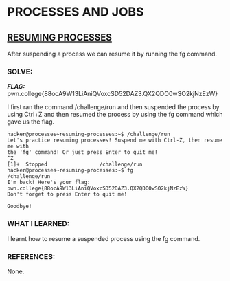 # **PROCESSES AND JOBS**
## **<ins>RESUMING PROCESSES</ins>**
After suspending a process we can resume it by running the fg command.

### SOLVE: 
***FLAG:*** pwn.college{88ocA9W13LiAniQVoxcSD52DAZ3.QX2QDO0wSO2kjNzEzW}

I first ran the command /challenge/run and then suspended the process by using Ctrl+Z and then resumed the process by using 
the fg command which gave us the flag.

```
hacker@processes~resuming-processes:~$ /challenge/run
Let's practice resuming processes! Suspend me with Ctrl-Z, then resume me with
the 'fg' command! Or just press Enter to quit me!
^Z
[1]+  Stopped                 /challenge/run
hacker@processes~resuming-processes:~$ fg
/challenge/run
I'm back! Here's your flag:
pwn.college{88ocA9W13LiAniQVoxcSD52DAZ3.QX2QDO0wSO2kjNzEzW}
Don't forget to press Enter to quit me!

Goodbye!
```

### WHAT I LEARNED:
I learnt how to resume a suspended process using the fg command.

### REFERENCES:
None. 
